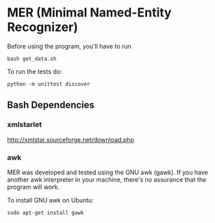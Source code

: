 # MER (Minimal Named-Entity Recognizer)

Before using the program, you'll have to run 

```
bash get_data.sh
```

To run the tests do:

```
python -m unittest discover
```

## Bash Dependencies

### xmlstarlet

http://xmlstar.sourceforge.net/download.php

### awk

MER was developed and tested using the GNU awk (gawk). If you have another awk interpreter in your machine, there's no assurance that the program will work.

To install GNU awk on Ubuntu:

```
sudo apt-get install gawk
```
